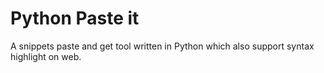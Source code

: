 # Python Paste it

A snippets paste and get tool written in Python which also support syntax highlight on web.